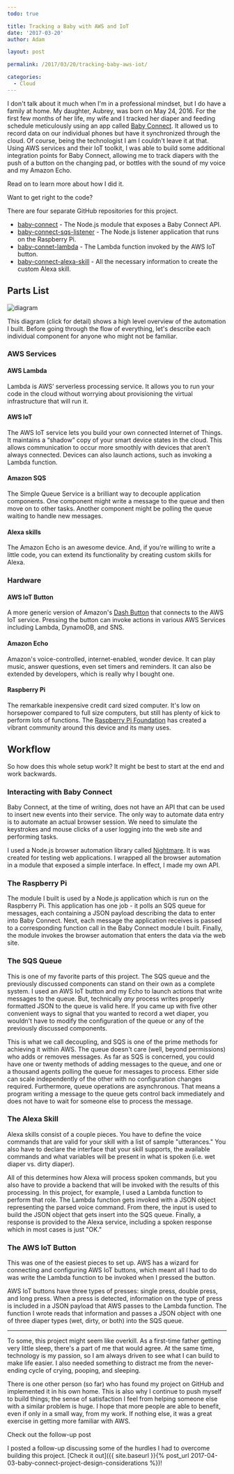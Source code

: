 ```yaml
---
todo: true

title: Tracking a Baby with AWS and IoT
date: '2017-03-20'
author: Adam

layout: post

permalink: /2017/03/20/tracking-baby-aws-iot/

categories:
  - Cloud
---
```


I don't talk about it much when I'm in a professional mindset, but I do have a
family at home. My daughter, Aubrey, was born on May 24, 2016. For the first few
months of her life, my wife and I tracked her diaper and feeding schedule
meticulously using an app called [Baby Connect](https://www.baby-connect.com).
It allowed us to record data on our individual phones but have it synchronized
through the cloud. Of course, being the technologist I am I couldn't leave it at
that. Using AWS services and their IoT toolkit, I was able to build some
additional integration points for Baby Connect, allowing me to track diapers
with the push of a button on the changing pad, or bottles with the sound of my
voice and my Amazon Echo.

Read on to learn more about how I did it.

<!-- <img src="https://plattsoft.net/wp-content/uploads/2017/03/XJ3A4267-1024x731.jpg" width="1024" height="731" alt="My Family" class="img-responsive wp-image-1934" srcset="https://plattsoft.net/wp-content/uploads/2017/03/XJ3A4267-200x143.jpg 200w, https://plattsoft.net/wp-content/uploads/2017/03/XJ3A4267-400x286.jpg 400w, https://plattsoft.net/wp-content/uploads/2017/03/XJ3A4267-600x429.jpg 600w, https://plattsoft.net/wp-content/uploads/2017/03/XJ3A4267-800x571.jpg 800w, https://plattsoft.net/wp-content/uploads/2017/03/XJ3A4267-1200x857.jpg 1200w" sizes="(max-width: 800px) 100vw, 600px" /> -->

<div class="card border-info mb-3">
  <div class="card-header bg-info text-white">
    <i class="fas fa-link"></i>
    Want to get right to the code?
  </div>
  <div class="card-body" markdown="1">

There are four separate GitHub repositories for this project.

- [baby-connect](https://github.com/platta/baby-connect) - The Node.js module
  that exposes a Baby Connect API.
- [baby-connect-sqs-listener](https://github.com/platta/baby-connect-sqs-listener)
  \- The Node.js listener application that runs on the Raspberry Pi.
- [baby-connet-lambda](https://github.com/platta/baby-connect-lambda) - The
  Lambda function invoked by the AWS IoT button.
- [baby-connect-alexa-skill](https://github.com/platta/baby-connect-alexa-skill)
  \- All the necessary information to create the custom Alexa skill.

[//]: # (Hello)
  </div>
</div>

## Parts List ##

![diagram](https://plattsoft.net/wp-content/uploads/2017/03/baby-connect-workflow.gif)

This diagram (click for detail) shows a high level overview of the automation I
built. Before going through the flow of everything, let's describe each
individual component for anyone who might not be familiar.

### AWS Services ###

#### AWS Lambda ####

Lambda is AWS’ serverless processing service. It allows you to run your code in
the cloud without worrying about provisioning the virtual infrastructure that
will run it.

#### AWS IoT ####

The AWS IoT service lets you build your own connected Internet of Things. It
maintains a “shadow” copy of your smart device states in the cloud. This allows
communication to occur more smoothly with devices that aren’t always connected.
Devices can also launch actions, such as invoking a Lambda function.

#### Amazon SQS ####

The Simple Queue Service is a brilliant way to decouple application components.
One component might write a message to the queue and then move on to other
tasks. Another component might be polling the queue waiting to handle new
messages.

#### Alexa skills ####

The Amazon Echo is an awesome device. And, if you’re willing to write a little
code, you can extend its functionality by creating custom skills for Alexa.

### Hardware ###

#### AWS IoT Button ####

A more generic version of Amazon's [Dash
Button](https://www.amazon.com/Dash-Buttons/b?ie=UTF8&node=10667898011) that
connects to the AWS IoT service. Pressing the button can invoke actions in
various AWS Services including Lambda, DynamoDB, and SNS.

#### Amazon Echo ####

Amazon's voice-controlled, internet-enabled, wonder device. It can play music,
answer questions, even set timers and reminders. It can also be extended by
developers, which is really why I bought one.

#### Raspberry Pi ####

The remarkable inexpensive credit card sized computer. It's low on horsepower
compared to full size computers, but still has plenty of kick to perform lots of
functions. The [Raspberry Pi Foundation](https://www.raspberrypi.org/) has
created a vibrant community around this device and its many uses.

## Workflow ##

So how does this whole setup work? It might be best to start at the end and work backwards.

### Interacting with Baby Connect ###

Baby Connect, at the time of writing, does not have an API that can be used to
insert new events into their service. The only way to automate data entry is to
automate an actual browser session. We need to simulate the keystrokes and mouse
clicks of a user logging into the web site and performing tasks.

I used a Node.js browser automation library called
[Nightmare](http://www.nightmarejs.org). It is was created for testing web
applications. I wrapped all the browser automation in a module that exposed a
simple interface. In effect, I made my own API.

### The Raspberry Pi ###

The module I built is used by a Node.js application which is run on the
Raspberry Pi. This application has one job - it polls an SQS queue for messages,
each containing a JSON payload describing the data to enter into Baby Connect.
Next, each message the application receives is passed to a corresponding
function call in the Baby Connect module I built. Finally, the module invokes
the browser automation that enters the data via the web site.

### The SQS Queue ###

This is one of my favorite parts of this project. The SQS queue and the
previously discussed components can stand on their own as a complete system. I
used an AWS IoT button and my Echo to launch actions that write messages to the
queue. But, technically _any_ process writes properly formatted JSON to the
queue is valid here. If you came up with five other convenient ways to signal
that you wanted to record a wet diaper, you wouldn't have to modify the
configuration of the queue or any of the previously discussed components.

This is what we call decoupling, and SQS is one of the prime methods for
achieving it within AWS. The queue doesn't care (well, beyond permissions) who
adds or removes messages. As far as SQS is concerned, you could have one or
twenty methods of adding messages to the queue, and one or a thousand agents
polling the queue for messages to process. Either side can scale independently
of the other with no configuration changes required. Furthermore, queue
operations are asynchronous. That means a program writing a message to the queue
gets control back immediately and does not have to wait for someone else to
process the message.

### The Alexa Skill ###

Alexa skills consist of a couple pieces. You have to define the voice
commands that are valid for your skill with a list of sample "utterances." You
also have to declare the interface that your skill supports, the available
commands and what variables will be present in what is spoken (i.e. wet diaper
vs. dirty diaper).

All of this determines how Alexa will process spoken commands, but you also have
to provide a backend that will be invoked with the results of this processing.
In this project, for example, I used a Lambda function to perform that role. The
Lambda function gets invoked with a JSON object representing the parsed voice
command. From there, the input is used to build the JSON object that gets insert
into the SQS queue. Finally, a response is provided to the Alexa service,
including a spoken response which in most cases is just "OK."

### The AWS IoT Button ###

This was one of the easiest pieces to set up. AWS has a wizard for connecting
and configuring AWS IoT buttons, which meant all I had to do was write the
Lambda function to be invoked when I pressed the button.

AWS IoT buttons have three types of presses: single press, double press, and
long press. When a press is detected, information on the type of press is
included in a JSON payload that AWS passes to the Lambda function. The function
I wrote reads that information and passes a JSON object with one of three diaper
types (wet, dirty, or both) into the SQS queue.

<hr class="my-3" />

To some, this project might seem like overkill. As a first-time father getting
very little sleep, there's a part of me that would agree. At the same time,
technology is my passion, so I am always driven to see what I can build to make
life easier. I also needed something to distract me from the never-ending cycle
of crying, pooping, and sleeping.

There is one other person (so far) who has found my project on GitHub and
implemented it in his own home. This is also why I continue to push myself to
build things; the sense of satisfaction I feel from helping someone else with a
similar problem is huge. I hope that more people are able to benefit, even if
only in a small way, from my work. If nothing else, it was a great exercise in
getting more familiar with AWS.

<div class="card border-info mb-3">
  <div class="card-header bg-info text-white">
    <i class="fas fa-link"></i>
    Check out the follow-up post
  </div>
  <div class="card-body" markdown="1">

I posted a follow-up discussing some of the hurdles I had to overcome building
this project. [Check it out]({{ site.baseurl }}{% post_url
2017-04-03-baby-connect-project-design-considerations %})!

  </div>
</div>
